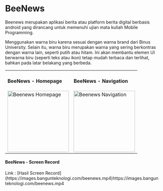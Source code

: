 # BeeNews
Beenews merupakan aplikasi berita atau platform berita digital berbasis android yang dirancang untuk memenuhi ujian mata kuliah Mobile Programming.

Menggunakan warna biru karena sesuai dengan warna brand dari Binus University. Selain itu, warna biru merupakan warna yang sering berkontras dengan warna lain, seperti putih atau hitam. Ini akan membantu elemen UI berwarna biru (seperti teks atau ikon) tetap mudah terbaca dan terlihat, bahkan pada latar belakang yang berbeda.


<table>
    <tr>
        <td>
            <h4>BeeNews - Homepage</h4>
            <img width="200px" src="https://images.bangunteknologi.com/beenews-homepage.png" alt="Beenews Homepage"/>    
        </td>
        <td>
            <h4>BeeNews - Navigation</h4>
            <img width="200px" src="https://images.bangunteknologi.com/beenews-navigation.png" alt="Beenews Navigation"/>    
        </td>
    </tr>
</table>
<h4>BeeNews - Screen Record</h4>
Link : [Hasil Screen Record](https://images.bangunteknologi.com/beenews.mp4)https://images.bangunteknologi.com/beenews.mp4
